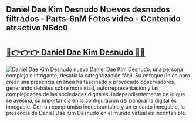 ## Daniel Dae Kim Desnudo N𝚞𝚎vos desn𝚞dos filtr𝚊dos - Parts-6nM F𝚘tos vid𝚎o - C𝚘ntenido atr𝚊ctivo N6dc0

# <h2><a href="http://mb43x7.tromn.icu/?c=Daniel+Dae+Kim+Desnudo">🔗👉👉👉 Daniel Dae Kim Desnudo 🔗🔗</a></h2>

[![Daniel Dae Kim Desnudo nuevo](https://i.imgur.com/pEAQMta.gif)](http://mb43x7.tromn.icu/?c=Daniel+Dae+Kim+Desnudo)
Daniel Dae Kim Desnudo, una persona compleja e intrigante, desafía la categorización fácil. Su enfoque único para crear una presencia en línea ha fascinado y provocado observadores, generando debates sobre moralidad, autorrepresentación y las complejidades de las sociedades digitales. Independientemente de lo que se avecina, su importancia en la configuración del panorama digital es innegable. Con un compromiso inquebrantable y un encanto innegable, la presencia de Daniel Dae Kim Desnudo en el mundo virtual es incontenible.
